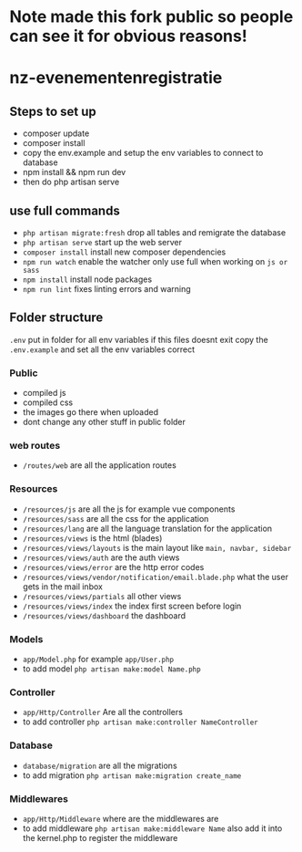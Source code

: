 # Note made this fork public so people can see it for obvious reasons!

# nz-evenementenregistratie


## Steps to set up
* composer update
* composer install
* copy the env.example and setup the env variables to connect to database
* npm install && npm run dev
* then do php artisan serve

## use full commands
* ``php artisan migrate:fresh`` drop all tables and remigrate the database
* ``php artisan serve`` start up the web server
* ``composer install`` install new composer dependencies
* ``npm run watch`` enable the watcher only use full when working on ``js or sass``
* ``npm install`` install node packages
* ``npm run lint`` fixes linting errors and warning

## Folder structure
``.env`` put in folder for all env variables if this files doesnt exit copy the ``.env.example`` and set all the env variables correct

### Public
* compiled js
* compiled css
* the images go there when uploaded
* dont change any other stuff in public folder

### web routes
* ``/routes/web`` are all the application routes

### Resources
* ``/resources/js`` are all the js for example vue components
* ``/resources/sass`` are all the css for the application
* ``/resources/lang`` are all the language translation for the application
* ``/resources/views`` is the html (blades)
* ``/resources/views/layouts`` is the main layout like ``main, navbar, sidebar``
* ``/resources/views/auth`` are the auth views
* ``/resources/views/error`` are the http error codes
* ``/resources/views/vendor/notification/email.blade.php`` what the user gets in the mail inbox 
* ``/resources/views/partials`` all other views
* ``/resources/views/index`` the index first screen before login
* ``/resources/views/dashboard`` the dashboard

### Models
* ``app/Model.php`` for example ``app/User.php``
* to add model ``php artisan make:model Name.php``

### Controller
* ``app/Http/Controller`` Are all the controllers
* to add controller ``php artisan make:controller NameController``

### Database
* ``database/migration`` are all the migrations
* to add migration ``php artisan make:migration create_name``

### Middlewares
* ``app/Http/Middleware`` where are the middlewares are
* to add middleware ``php artisan make:middleware Name`` also add it into the kernel.php to register the middleware



 

